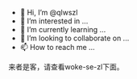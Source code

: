 - 👋 Hi, I’m @qlwszl
- 👀 I’m interested in ...
- 🌱 I’m currently learning ...
- 💞️ I’m looking to collaborate on ...
- 📫 How to reach me ...

<!---
qlwszl/qlwszl is a ✨ special ✨ repository because its `README.md` (this file) appears on your GitHub profile.
You can click the Preview link to take a look at your changes.
--->

来者是客，请查看woke-se-zl下面。



